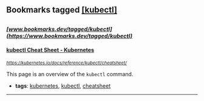 ## Bookmarks tagged [[kubectl]](https://www.bookmarks.dev?q=[kubectl])

_<sup><sup>[www.bookmarks.dev/tagged/kubectl](https://www.bookmarks.dev/tagged/kubectl)</sup></sup>_
---
#### [kubectl Cheat Sheet - Kubernetes](https://kubernetes.io/docs/reference/kubectl/cheatsheet/)
_<sup>https://kubernetes.io/docs/reference/kubectl/cheatsheet/</sup>_

This page is an overview of the `kubectl` command.
* **tags**: [kubernetes](../tagged/kubernetes.md), [kubectl](../tagged/kubectl.md), [cheatsheet](../tagged/cheatsheet.md)
---
